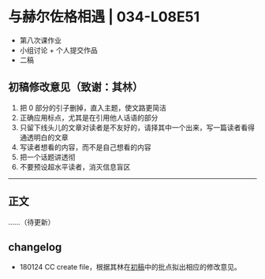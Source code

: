  # 与赫尔佐格相遇 | 034-L08E51
 
 - 第八次课作业
 - 小组讨论 + 个人提交作品
 - 二稿
 
 ## 初稿修改意见（致谢：其林）
 
 1. 把 0 部分的引子删掉，直入主题，使文路更简洁
 2. 正确应用标点，尤其是在引用他人话语的部分
 3. 只留下线头儿的文章对读者是不友好的，请择其中一个出来，写一篇读者看得通透明白的文章
 4. 写读者想看的内容，而不是自己想看的内容
 5. 把一个话题讲透彻
 6. 不要预设超水平读者，消灭信息盲区
 
- - -
 ## 正文
 ……（待更新）
 
 
 
 ## changelog
 
 - 180124 CC create file，根据其林在[初稿](https://github.com/GC4WP/New-Star/blob/master/L08E51/034-L08E51-01.md)中的批点拟出相应的修改意见。
 
